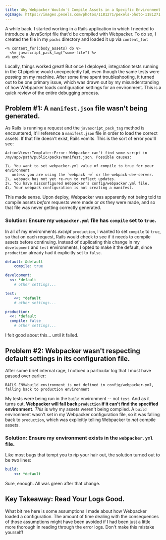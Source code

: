 ```yaml
---
title: Why Webpacker Wouldn't Compile Assets in a Specific Environment
ogImage: https://images.pexels.com/photos/1181271/pexels-photo-1181271.jpeg?auto=compress&cs=tinysrgb&dpr=2&h=1200&w=1200
---
```


A while back, I started working in a Rails application in which I needed to introduce a JavaScript file that'd be compiled with Webpacker. To do so, I created the file in my `packs` directory and loaded it up via `content_for`:

```erb
<% content_for(:body_assets) do %>
  <%= javascript_pack_tag("some-file") %>
<% end %>
```

Locally, things worked great! But once I deployed, integration tests running in the CI pipeline would unexpectedly fail, even though the same tests were _passing_ on my machine. After some time spent troubleshooting, it turned out to be one primary issue, which was drawn out by my misunderstanding of how Webpacker loads configuration settings for an environment. This is a quick review of the entire debugging process.

## Problem #1: A `manifest.json` file wasn't being generated.

As Rails is running a request and the `javascript_pack_tag` method is encountered, it'll reference a `manifest.json` file in order to load the correct assets. If that file doesn't exist, Rails vomits. This is the sort of error you'll see:

```
ActionView::Template::Error: Webpacker can't find some-script in /my/app/path/public/packs/manifest.json. Possible causes:

1\. You want to set webpacker.yml value of compile to true for your environment
   unless you are using the `webpack -w` or the webpack-dev-server.
2\. webpack has not yet re-run to reflect updates.
3\. You have misconfigured Webpacker's config/webpacker.yml file.
4\. Your webpack configuration is not creating a manifest.
```

This made sense. Upon deploy, Webpacker was apparently not being told to compile assets _before_ requests were made or _as_ they were made, and so that file was never getting correctly generated.

### Solution: Ensure my `webpacker.yml` file has `compile` set to `true`.

In all of my environments _except_ `production`, I wanted to set `compile` to `true`, so that on each request, Rails would check to see if it needs to compile assets before continuing. Instead of duplicating this change in my `development` and `test` environments, I opted to make it the default, since `production` already had it explicitly set to `false`.

```yaml
default: &default
    compile: true

development:
  <<: *default
    # other settings...

test:
    <<: *default
    # other settings...

production:
  <<: *default
  compile: false
    # other settings...
```

I felt good about this... until it failed.

## Problem #2: Webpacker wasn't respecting default settings in its configuration file.

After some brief internal rage, I noticed a particular log that I must have passed over earlier:

```
RAILS_ENV=build environment is not defined in config/webpacker.yml, falling back to production environment
```

My tests were being run in the `build` environment -- not `test`. And as it turns out, **Webpacker will fall back `production` if it can't find the specified environment.** _This_ is why my assets weren't being compiled. A `build` environment wasn't set in my Webpacker configuration file, so it was falling back to `production`, which was explicitly telling Webpacker to _not_ compile assets.

### Solution: Ensure my environment exists in the `webpacker.yml` file.

Like most bugs that tempt you to rip your hair out, the solution turned out to be two lines:

```yaml
build:
    <<: *default
```

Sure, enough. All was green after that change.

## Key Takeaway: Read Your Logs Good.

What bit me here is some assumptions I made about how Webpacker loaded a configuration. The amount of time dealing with the consequences of those assumptions might have been avoided if I had been just a little more thorough in reading through the error logs. Don't make this mistake yourself!
